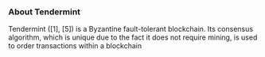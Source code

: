 ### About Tendermint

Tendermint ([1], [5]) is a Byzantine fault-tolerant blockchain. Its consensus algorithm, which is unique due to the fact it does not require mining, is used to order transactions within a blockchain



<!--stackedit_data:
eyJoaXN0b3J5IjpbLTE3OTQ1OTU5NzIsMjE0NzI1ODAxMSwtMT
kyMTk0MzcxOCwtMTg5NTc3MzI5NSwtMTExODMyNTY4OSwxMDY0
NDIyNTgxLC02NjM1NjIwMDUsNjQ3MDYxMDMzXX0=
-->